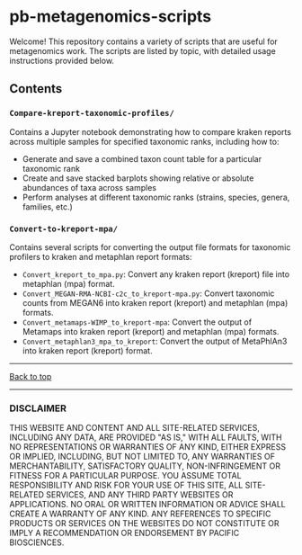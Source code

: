# pb-metagenomics-scripts

Welcome! This repository contains a variety of scripts that are useful for metagenomics work. The scripts are listed by topic, with detailed usage instructions provided below.

## Contents <a name="TOP"></a>

### `Compare-kreport-taxonomic-profiles/` 

Contains a Jupyter notebook demonstrating how to compare kraken reports across multiple samples for specified taxonomic ranks, including how to:

+ Generate and save a combined taxon count table for a particular taxonomic rank
+ Create and save stacked barplots showing relative or absolute abundances of taxa across samples
+ Perform analyses at different taxonomic ranks (strains, species, genera, families, etc.)

### `Convert-to-kreport-mpa/` 

Contains several scripts for converting the output file formats for taxonomic profilers to kraken and metaphlan report formats:

+ `Convert_kreport_to_mpa.py`: Convert any kraken report (kreport) file into metaphlan (mpa) format.
+ `Convert_MEGAN-RMA-NCBI-c2c_to_kreport-mpa.py`: Convert taxonomic counts from MEGAN6 into kraken report (kreport) and metaphlan (mpa) formats.
+ `Convert_metamaps-WIMP_to_kreport-mpa`: Convert the output of Metamaps into kraken report (kreport) and metaphlan (mpa) formats.
+ `Convert_metaphlan3_mpa_to_kreport`: Convert the output of MetaPhlAn3 into kraken report (kreport) format.

---------------


[Back to top](#TOP)

---------------

### DISCLAIMER
THIS WEBSITE AND CONTENT AND ALL SITE-RELATED SERVICES, INCLUDING ANY DATA, ARE PROVIDED "AS IS," WITH ALL FAULTS, WITH NO REPRESENTATIONS OR WARRANTIES OF ANY KIND, EITHER EXPRESS OR IMPLIED, INCLUDING, BUT NOT LIMITED TO, ANY WARRANTIES OF MERCHANTABILITY, SATISFACTORY QUALITY, NON-INFRINGEMENT OR FITNESS FOR A PARTICULAR PURPOSE. YOU ASSUME TOTAL RESPONSIBILITY AND RISK FOR YOUR USE OF THIS SITE, ALL SITE-RELATED SERVICES, AND ANY THIRD PARTY WEBSITES OR APPLICATIONS. NO ORAL OR WRITTEN INFORMATION OR ADVICE SHALL CREATE A WARRANTY OF ANY KIND. ANY REFERENCES TO SPECIFIC PRODUCTS OR SERVICES ON THE WEBSITES DO NOT CONSTITUTE OR IMPLY A RECOMMENDATION OR ENDORSEMENT BY PACIFIC BIOSCIENCES.
